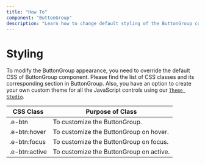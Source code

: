 ```yaml
---
title: "How To"
component: "ButtonGroup"
description: "Learn how to change default styling of the ButtonGroup component"
---
```


# Styling

To modify the ButtonGroup appearance, you need to override the default CSS of ButtonGroup component. Please find the list of CSS classes and its corresponding section in ButtonGroup. Also, you have an option to create your own custom theme for all the JavaScript controls using our [`Theme Studio`](https://ej2.syncfusion.com/themestudio/?theme=material).

CSS Class | Purpose of Class
-----|-----
|.e-btn|To customize the ButtonGroup.
|.e-btn:hover|To customize the ButtonGroup on hover.
|.e-btn:focus|To customize the ButtonGroup on focus.
|.e-btn:active|To customize the ButtonGroup on active.